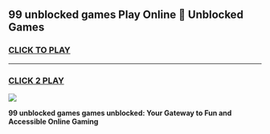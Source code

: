 
## 99 unblocked games Play Online 👋 Unblocked Games
<h3>
<a href="https://premium.freeplayer.one?title=99_unblocked_games&ref=19F">CLICK TO PLAY</a></h3>
<hr>

<h3>
<a href="https://premium.freeplayer.one?title=99_unblocked_games&ref=19F">CLICK 2 PLAY</a>
  
</h3>

<a href="https://premium.freeplayer.one?title=99_unblocked_games&ref=19F"><img src="https://clearcache.store/games.png"></a>


**99 unblocked games games unblocked: Your Gateway to Fun and Accessible Online Gaming**
